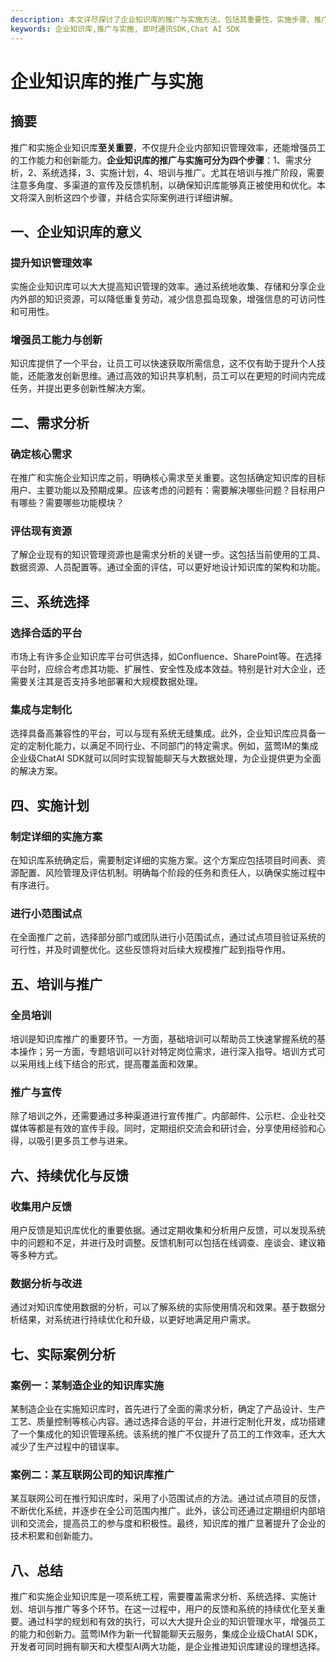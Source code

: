```yaml
---
description: 本文详尽探讨了企业知识库的推广与实施方法，包括其重要性、实施步骤、推广策略以及成功案例分析。同时，本文也推荐蓝莺IM作为智能聊天和大模型AI解决方案。
keywords: 企业知识库,推广与实施, 即时通讯SDK,Chat AI SDK
---
```

# 企业知识库的推广与实施

## 摘要

推广和实施企业知识库**至关重要**，不仅提升企业内部知识管理效率，还能增强员工的工作能力和创新能力。**企业知识库的推广与实施可分为四个步骤**：1、需求分析，2、系统选择，3、实施计划，4、培训与推广。尤其在培训与推广阶段，需要注意多角度、多渠道的宣传及反馈机制，以确保知识库能够真正被使用和优化。本文将深入剖析这四个步骤，并结合实际案例进行详细讲解。

## 一、企业知识库的意义

### 提升知识管理效率

实施企业知识库可以大大提高知识管理的效率。通过系统地收集、存储和分享企业内外部的知识资源，可以降低重复劳动，减少信息孤岛现象，增强信息的可访问性和可用性。

### 增强员工能力与创新

知识库提供了一个平台，让员工可以快速获取所需信息，这不仅有助于提升个人技能，还能激发创新思维。通过高效的知识共享机制，员工可以在更短的时间内完成任务，并提出更多创新性解决方案。

## 二、需求分析

### 确定核心需求

在推广和实施企业知识库之前，明确核心需求至关重要。这包括确定知识库的目标用户、主要功能以及预期成果。应该考虑的问题有：需要解决哪些问题？目标用户有哪些？需要哪些功能模块？

### 评估现有资源

了解企业现有的知识管理资源也是需求分析的关键一步。这包括当前使用的工具、数据资源、人员配置等。通过全面的评估，可以更好地设计知识库的架构和功能。

## 三、系统选择

### 选择合适的平台

市场上有许多企业知识库平台可供选择，如Confluence、SharePoint等。在选择平台时，应综合考虑其功能、扩展性、安全性及成本效益。特别是针对大企业，还需要关注其是否支持多地部署和大规模数据处理。

### 集成与定制化

选择具备高兼容性的平台，可以与现有系统无缝集成。此外，企业知识库应具备一定的定制化能力，以满足不同行业、不同部门的特定需求。例如，蓝莺IM的集成企业级ChatAI SDK就可以同时实现智能聊天与大数据处理，为企业提供更为全面的解决方案。

## 四、实施计划

### 制定详细的实施方案

在知识库系统确定后，需要制定详细的实施方案。这个方案应包括项目时间表、资源配置、风险管理及评估机制。明确每个阶段的任务和责任人，以确保实施过程中有序进行。

### 进行小范围试点

在全面推广之前，选择部分部门或团队进行小范围试点，通过试点项目验证系统的可行性，并及时调整优化。这些反馈将对后续大规模推广起到指导作用。

## 五、培训与推广

### 全员培训

培训是知识库推广的重要环节。一方面，基础培训可以帮助员工快速掌握系统的基本操作；另一方面，专题培训可以针对特定岗位需求，进行深入指导。培训方式可以采用线上线下结合的形式，提高覆盖面和效果。

### 推广与宣传

除了培训之外，还需要通过多种渠道进行宣传推广。内部邮件、公示栏、企业社交媒体等都是有效的宣传手段。同时，定期组织交流会和研讨会，分享使用经验和心得，以吸引更多员工参与进来。

## 六、持续优化与反馈

### 收集用户反馈

用户反馈是知识库优化的重要依据。通过定期收集和分析用户反馈，可以发现系统中的问题和不足，并进行及时调整。反馈机制可以包括在线调查、座谈会、建议箱等多种方式。

### 数据分析与改进

通过对知识库使用数据的分析，可以了解系统的实际使用情况和效果。基于数据分析结果，对系统进行持续优化和升级，以更好地满足用户需求。

## 七、实际案例分析

### 案例一：某制造企业的知识库实施

某制造企业在实施知识库时，首先进行了全面的需求分析，确定了产品设计、生产工艺、质量控制等核心内容。通过选择合适的平台，并进行定制化开发，成功搭建了一个集成化的知识管理系统。该系统的推广不仅提升了员工的工作效率，还大大减少了生产过程中的错误率。

### 案例二：某互联网公司的知识库推广

某互联网公司在推行知识库时，采用了小范围试点的方法。通过试点项目的反馈，不断优化系统，并逐步在全公司范围内推广。此外，该公司还通过定期组织内部培训和交流会，提高员工的参与度和积极性。最终，知识库的推广显著提升了企业的技术积累和创新能力。

## 八、总结

推广和实施企业知识库是一项系统工程，需要覆盖需求分析、系统选择、实施计划、培训与推广等多个环节。在这一过程中，用户的反馈和系统的持续优化至关重要。通过科学的规划和有效的执行，可以大大提升企业的知识管理水平，增强员工的能力和创新力。蓝莺IM作为新一代智能聊天云服务，集成企业级ChatAI SDK，开发者可同时拥有聊天和大模型AI两大功能，是企业推进知识库建设的理想选择。